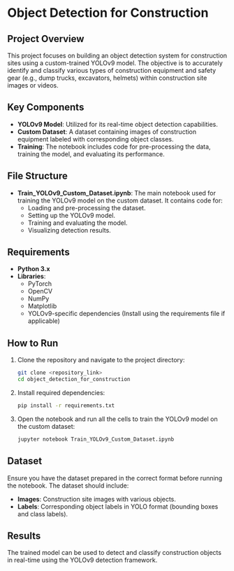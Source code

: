 # Object Detection for Construction

## Project Overview

This project focuses on building an object detection system for construction sites using a custom-trained YOLOv9 model. The objective is to accurately identify and classify various types of construction equipment and safety gear (e.g., dump trucks, excavators, helmets) within construction site images or videos.

## Key Components

- **YOLOv9 Model**: Utilized for its real-time object detection capabilities.
- **Custom Dataset**: A dataset containing images of construction equipment labeled with corresponding object classes.
- **Training**: The notebook includes code for pre-processing the data, training the model, and evaluating its performance.

## File Structure

- **Train_YOLOv9_Custom_Dataset.ipynb**: The main notebook used for training the YOLOv9 model on the custom dataset. It contains code for:
  - Loading and pre-processing the dataset.
  - Setting up the YOLOv9 model.
  - Training and evaluating the model.
  - Visualizing detection results.

## Requirements

- **Python 3.x**
- **Libraries**:
  - PyTorch
  - OpenCV
  - NumPy
  - Matplotlib
  - YOLOv9-specific dependencies (Install using the requirements file if applicable)

## How to Run

1. Clone the repository and navigate to the project directory:

    ```bash
    git clone <repository_link>
    cd object_detection_for_construction
    ```

2. Install required dependencies:

    ```bash
    pip install -r requirements.txt
    ```

3. Open the notebook and run all the cells to train the YOLOv9 model on the custom dataset:

    ```bash
    jupyter notebook Train_YOLOv9_Custom_Dataset.ipynb
    ```

## Dataset

Ensure you have the dataset prepared in the correct format before running the notebook. The dataset should include:

- **Images**: Construction site images with various objects.
- **Labels**: Corresponding object labels in YOLO format (bounding boxes and class labels).

## Results

The trained model can be used to detect and classify construction objects in real-time using the YOLOv9 detection framework.
